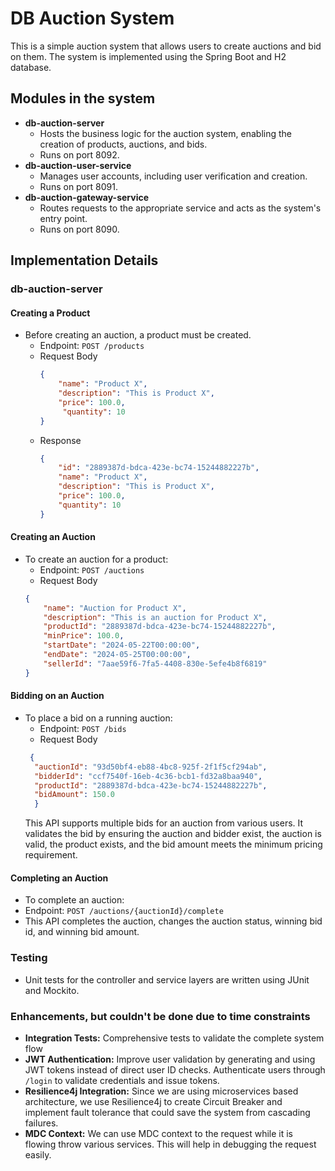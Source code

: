 # DB Auction System

This is a simple auction system that allows users to create auctions and bid on them. The system is implemented using the Spring Boot and H2 database.

## Modules in the system
- **db-auction-server**
    * Hosts the business logic for the auction system, enabling the creation of products, auctions, and bids.
    * Runs on port 8092.
- **db-auction-user-service**
    * Manages user accounts, including user verification and creation.
    * Runs on port 8091.
- **db-auction-gateway-service**
    * Routes requests to the appropriate service and acts as the system's entry point.
    * Runs on port 8090.

## Implementation Details

### db-auction-server

#### Creating a Product
* Before creating an auction, a product must be created.
  * Endpoint: `POST /products`
  * Request Body
    ```json
    {
        "name": "Product X",
        "description": "This is Product X",
        "price": 100.0,
         "quantity": 10
    }
    ```
  * Response
      ```json
      {
          "id": "2889387d-bdca-423e-bc74-15244882227b",
          "name": "Product X",
          "description": "This is Product X",
          "price": 100.0,
          "quantity": 10
      }
      ```
#### Creating an Auction
* To create an auction for a product:
    * Endpoint: `POST /auctions`
    * Request Body
    ```json
    {
        "name": "Auction for Product X",
        "description": "This is an auction for Product X",
        "productId": "2889387d-bdca-423e-bc74-15244882227b",
        "minPrice": 100.0,
        "startDate": "2024-05-22T00:00:00",
        "endDate": "2024-05-25T00:00:00",
        "sellerId": "7aae59f6-7fa5-4408-830e-5efe4b8f6819"
    }
    ```
#### Bidding on an Auction
* To place a bid on a running auction:
    * Endpoint: `POST /bids`
    * Request Body
    ```json
     {
      "auctionId": "93d50bf4-eb88-4bc8-925f-2f1f5cf294ab",
      "bidderId": "ccf7540f-16eb-4c36-bcb1-fd32a8baa940",
      "productId": "2889387d-bdca-423e-bc74-15244882227b",
      "bidAmount": 150.0
      }    
    ```
  This API supports multiple bids for an auction from various users. It validates the bid by ensuring the auction and bidder exist, the auction is valid, the product exists, and the bid amount meets the minimum pricing requirement.

#### Completing an Auction
* To complete an auction:
* Endpoint: `POST /auctions/{auctionId}/complete`
* This API completes the auction, changes the auction status, winning bid id, and winning bid amount.

### Testing
* Unit tests for the controller and service layers are written using JUnit and Mockito.

### Enhancements, but couldn't be done due to time constraints
* **Integration Tests:** Comprehensive tests to validate the complete system flow
* **JWT Authentication:** Improve user validation by generating and using JWT tokens instead of direct user ID checks. Authenticate users through `/login` to validate credentials and issue tokens.
* **Resilience4j Integration:** Since we are using microservices based architecture, we use Resilience4j to create Circuit Breaker and implement fault tolerance that could save the system from cascading failures.
* **MDC Context:** We can use MDC context to the request while it is flowing throw various services. This will help in debugging the request easily.